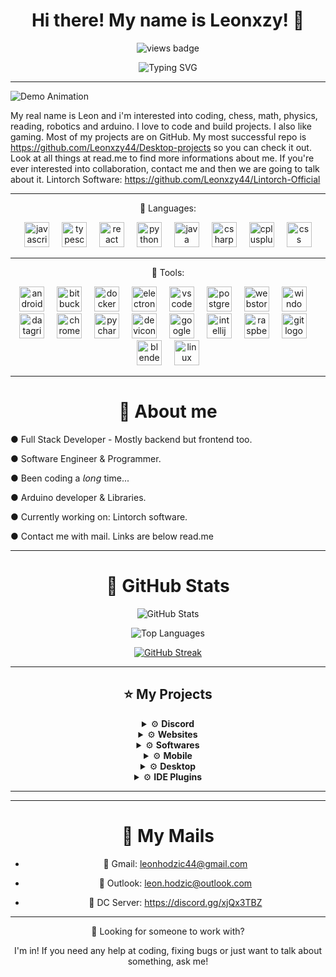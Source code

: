 

  


</h1>

<h1 align="center">Hi there! My name is Leonxzy! 👋 </h1>



<p align="center">
  <img src="https://komarev.com/ghpvc/?username=Leonxzy44&color=6a0dad&label=Profile+Views" alt="views badge" />
</p>







<p align="center">
  <img src="https://readme-typing-svg.herokuapp.com?font=JetBrains+Mono&size=25&pause=1000&color=A020F0&center=true&vCenter=true&width=500&lines=%E2%80%8BSoftware+Developer+%7C+Programmer;%E2%80%8BOpen+Source+Enthusiast;%E2%80%8BTech+Explorer+%7C+Robotics" alt="Typing SVG" />
</p>


---

<p align="center">

![Demo Animation](https://media.newyorker.com/photos/67411356a7d224b818eb08a7/4:3/w_1080,h_810,c_limit/r45251web_rd.gif)


</p>











My real name is Leon and i'm interested into coding, chess, math, physics, reading, robotics and arduino. I love to code and build projects. I also like gaming. Most of my projects are on GitHub. My most successful repo is https://github.com/Leonxzy44/Desktop-projects so you can check it out. Look at all things at read.me to find more informations about me. If you're ever interested into collaboration, contact me and then we are going to talk about it. Lintorch Software: https://github.com/Leonxzy44/Lintorch-Official

---
<p align="center">
  🧠 Languages:
<div align="center">
  <img src="https://cdn.jsdelivr.net/gh/devicons/devicon/icons/javascript/javascript-original.svg" height="40" alt="javascript logo"  />
  <img width="12" />
  <img src="https://cdn.jsdelivr.net/gh/devicons/devicon/icons/typescript/typescript-original.svg" height="40" alt="typescript logo"  />
  <img width="12" />
  <img src="https://cdn.jsdelivr.net/gh/devicons/devicon/icons/react/react-original.svg" height="40" alt="react logo"  />
  <img width="12" />
  <img src="https://cdn.jsdelivr.net/gh/devicons/devicon/icons/python/python-original.svg" height="40" alt="python logo"  />
  <img width="12" />
  <img src="https://cdn.jsdelivr.net/gh/devicons/devicon/icons/java/java-original.svg" height="40" alt="java logo"  />
  <img width="12" />
  <img src="https://cdn.jsdelivr.net/gh/devicons/devicon/icons/csharp/csharp-original.svg" height="40" alt="csharp logo"  />
  <img width="12" />
  <img src="https://cdn.jsdelivr.net/gh/devicons/devicon/icons/cplusplus/cplusplus-original.svg" height="40" alt="cplusplus logo"  />
   <img width="12" />
  <img src="https://cdn.jsdelivr.net/gh/devicons/devicon/icons/css3/css3-original.svg" height="40" alt="css logo"  />
</div>

---

<p align="center">
 📖 Tools:

<div align="center">
  <img src="https://cdn.jsdelivr.net/gh/devicons/devicon/icons/androidstudio/androidstudio-original.svg" height="40" alt="androidstudio logo"  />
  <img width="12" />
  <img src="https://cdn.jsdelivr.net/gh/devicons/devicon/icons/bitbucket/bitbucket-original.svg" height="40" alt="bitbucket logo"  />
  <img width="12" />
  <img src="https://cdn.jsdelivr.net/gh/devicons/devicon/icons/docker/docker-original.svg" height="40" alt="docker logo"  />
  <img width="12" />
  <img src="https://cdn.jsdelivr.net/gh/devicons/devicon/icons/electron/electron-original.svg" height="40" alt="electron logo"  />
  <img width="12" />
  <img src="https://cdn.jsdelivr.net/gh/devicons/devicon/icons/vscode/vscode-original.svg" height="40" alt="vscode logo"  />
  <img width="12" />
  <img src="https://cdn.jsdelivr.net/gh/devicons/devicon/icons/postgresql/postgresql-original.svg" height="40" alt="postgresql logo"  />
  <img width="12" />
  <img src="https://cdn.jsdelivr.net/gh/devicons/devicon/icons/webstorm/webstorm-original.svg" height="40" alt="webstorm logo"  />
  <img width="12" />
  <img src="https://cdn.jsdelivr.net/gh/devicons/devicon/icons/windows8/windows8-original.svg" height="40" alt="windows8 logo"  />
  <img width="12" />
  <img src="https://cdn.jsdelivr.net/gh/devicons/devicon/icons/datagrip/datagrip-original.svg" height="40" alt="datagrip logo"  />
  <img width="12" />
  <img src="https://cdn.jsdelivr.net/gh/devicons/devicon/icons/chrome/chrome-original.svg" height="40" alt="chrome logo"  />
  <img width="12" />
  <img src="https://cdn.jsdelivr.net/gh/devicons/devicon/icons/pycharm/pycharm-original.svg" height="40" alt="pycharm logo"  />
  <img width="12" />
  <img src="https://cdn.jsdelivr.net/gh/devicons/devicon/icons/devicon/devicon-original.svg" height="40" alt="devicon logo"  />
  <img width="12" />
  <img src="https://cdn.jsdelivr.net/gh/devicons/devicon/icons/googlecloud/googlecloud-original.svg" height="40" alt="googlecloud logo"  />
  <img width="12" />
  <img src="https://cdn.jsdelivr.net/gh/devicons/devicon/icons/intellij/intellij-original.svg" height="40" alt="intellij logo"  />
  <img width="12" />
  <img src="https://cdn.jsdelivr.net/gh/devicons/devicon/icons/raspberrypi/raspberrypi-original.svg" height="40" alt="raspberrypi logo"  />
  <img width="12" />
  <img src="https://cdn.jsdelivr.net/gh/devicons/devicon/icons/git/git-original.svg" height="40" alt="git logo"  />
  <img width="12" />
  <img src="https://cdn.jsdelivr.net/gh/devicons/devicon/icons/blender/blender-original.svg" height="40" alt="blender logo"  />
  <img width="12" />
  <img src="https://cdn.jsdelivr.net/gh/devicons/devicon/icons/linux/linux-original.svg" height="40" alt="linux logo"  />
  
</div>
</p>

---

<h1 align="center">🚀 About me </h1>

<p align="center">

● Full Stack Developer - Mostly backend but frontend too.

● Software Engineer & Programmer.

● Been coding a 𝘭𝘰𝘯𝘨 time...

● Arduino developer & Libraries.

● Currently working on: Lintorch software.

● Contact me with mail. Links are below read.me

</p>

---

<div align="center">

<h1>🔮 GitHub Stats</h1>

<!-- 🟣 Purple Themed GitHub Stats -->

<p align="center">
  <img src="https://github-readme-stats.vercel.app/api?username=Leonxzy44&show_icons=true&title_color=c77dff&text_color=d6b4fc&icon_color=c77dff&bg_color=0d0d1a&hide_border=true" alt="GitHub Stats" />
</p>

<p align="center">
  <img src="https://github-readme-stats.vercel.app/api/top-langs/?username=Leonxzy44&layout=compact&title_color=c77dff&text_color=d6b4fc&bg_color=0d0d1a&hide_border=true" alt="Top Languages" />
</p>

<a href="https://git.io/streak-stats">
  <img src="https://streak-stats.demolab.com?user=Leonxzy44&hide_border=true&background=1E1E1E&ring=9D4EDD&fire=9D4EDD&currStreakLabel=9D4EDD&sideNums=FFFFFF&currStreakNum=FFFFFF&sideLabels=FFFFFF&dates=FFFFFF" alt="GitHub Streak" />
</a>





 ---
 
 ## ⭐ My Projects

<details>
  <summary>⚙️ <b>Discord</b></summary>

  - [**ModBot**](https://github.com/YOUR_USERNAME/modbot) — Powerful moderation bot with slash commands & auto-mod.  
  - [**Musicify**](https://github.com/YOUR_USERNAME/musicify) — Music bot powered by Discord.js & Spotify API.

</details>

<details>
  <summary>⚙️ <b>Websites</b></summary>

  - [**Portfolio**](https://github.com/YOUR_USERNAME/portfolio) — Personal portfolio built with Next.js + Tailwind CSS.  
  - [**Blogify**](https://github.com/YOUR_USERNAME/blogify) — Static blog engine using Astro & Markdown.

</details>

<details>
  <summary>⚙️ <b>Softwares</b></summary>

  - [**Lintorch™**](https://github.com/Leonxzy44/Lintorch-Official) — Apps stored in a one software. 
  - [**Lindows AIX™**](https://github.com/Leonxzy44/Desktop-projects/tree/main/Lindows%20AIX%E2%84%A2) — Apps stored in a one software (old version).

</details>

<details>
  <summary>⚙️ <b>Mobile</b></summary>

  - [**FitTrack**](https://github.com/YOUR_USERNAME/fittrack) — Fitness tracking app built with Flutter.  
  - [**QuickNote**](https://github.com/YOUR_USERNAME/quicknote) — Minimal note app with end-to-end encryption.

</details>

<details>
  <summary>⚙️ <b>Desktop</b></summary>

  - [**Clippy**](https://github.com/YOUR_USERNAME/clippy) — Privacy-focused clipboard manager with sync & encryption *(Rust)*.  
  - [**Termi**](https://github.com/YOUR_USERNAME/termi) — A modern, customizable terminal emulator built with Electron.

</details>

<details>
  <summary>⚙️ <b>IDE Plugins</b></summary>

  - [**Arduino Projects**](https://github.com/Leonxzy44/ArduinoProjects) — Arduino projects library.
  - [**Rusty Helper**](https://github.com/YOUR_USERNAME/rusty-helper) — Rust code snippets & lint hints extension.

</details>

---







---
#   📨 My Mails

-  🤝 Gmail:
leonhodzic44@gmail.com

-  📧 Outlook:              leon.hodzic@outlook.com

-  📡 DC Server:  https://discord.gg/xjQx3TBZ


---
<p align="center">
👤 Looking for someone to work with? 
</p>
<p align="center">
I'm in! If you need any help at coding, fixing bugs or just want to talk about something, ask me!

</p>



<!---
Leonxzy44/Leonxzy44 is a ✨ special ✨ repository because its `README.md` (this file) appears on your GitHub profile.
You can click the Preview link to take a look at your changes.
--->
